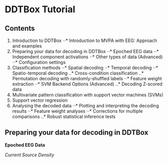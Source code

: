 # DDTBox Tutorial

## Contents

1. Introduction to DDTBox
⋅⋅* Introduction to MVPA with EEG: Approach and examples
2. Preparing your data for decoding in DDTBox
⋅⋅* Epoched EEG data
⋅⋅* Independent component activations
⋅⋅* Other types of data (Advanced)
⋅⋅* Configuration settings
3. Classification methods
⋅⋅* Spatial decoding
⋅⋅* Temporal decoding
⋅⋅* Spatio-temporal decoding
..* Cross-condition classification
..* Permutation decoding with randomly-shuffled labels
⋅⋅* Feature weight extraction
⋅⋅* SVM Backend Options (Advanced)
..* Decoding Z-scored data
4. Multivariate pattern classification with support vector machines (SVMs)
5. Support vector regression
6. Analysing the decoded data
⋅⋅* Plotting and interpreting the decoding results
⋅⋅* Feature weight analyses
⋅⋅* Corrections for multiple comparisons
..* Robust statistical inference tests












## Preparing your data for decoding in DDTBox

**Epoched EEG Data**



*Current Source Density*

